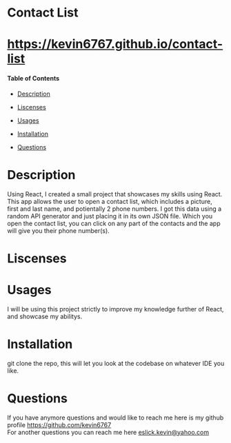 # Contact List
# https://kevin6767.github.io/contact-list
#### Table of Contents

- [Description](https://github.com/kevin6767/contact-list/tree/master/column_coding_test#description)

- [Liscenses](https://github.com/kevin6767/contact-list/tree/master/column_coding_test#liscenses)

- [Usages](https://github.com/kevin6767/contact-list/tree/master/column_coding_test#usages)

- [Installation](https://github.com/kevin6767/contact-list/tree/master/column_coding_test#installation)

- [Questions](https://github.com/kevin6767/contact-list/tree/master/column_coding_test#questions)

# Description

Using React, I created a small project that showcases my skills using React. This app allows the user to open a contact list, which includes a picture, first and last name, and potientally 2 phone numbers. I got this data using a random API generator and just placing it in its own JSON file. Which you open the contact list, you can click on any part of the contacts and the app will give you their phone number(s).

# Liscenses

# Usages

I will be using this project strictly to improve my knowledge further of React, and showcase my abilitys.

# Installation

git clone the repo, this will let you look at the codebase on whatever IDE you like.

# Questions

If you have anymore questions and would like to reach me here is my github profile <https://github.com/kevin6767>
<br>
For another questions you can reach me here <eslick.kevin@yahoo.com>
